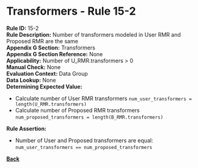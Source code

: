 # Transformers - Rule 15-2
**Rule ID:** 15-2  
**Rule Description:** Number of transformers modeled in User RMR and Proposed RMR are the same  
**Appendix G Section:** Transformers   
**Appendix G Section Reference:** None  
**Applicability:** Number of U_RMR.transformers > 0  
**Manual Check:** None  
**Evaluation Context:**  Data Group  
**Data Lookup:** None  
**Determining Expected Value:**
- Calculate number of User RMR transformers `num_user_transformers = length(U_RMR.transformers)`
- Calculate number of Proposed RMR transformers `num_proposed_transformers = length(B_RMR.transformers)`

**Rule Assertion:**  
- Number of User and Proposed transformers are equal: `num_user_transformers == num_proposed_transformers`

**[Back](../_toc.md)**